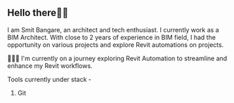## Hello there👋🏼

I am Smit Bangare, an architect and tech enthusiast. I currently work as a BIM Architect.
With close to 2 years of experience in BIM field, I had the opportunity on various projects and explore Revit automations on projects. 

🧑🏼‍💻 I'm currently on a journey exploring Revit Automation to streamline and enhance my Revit workflows.

Tools currently under stack - 
1. Git
<!--
**smit-8462/smit-8462** is a ✨ _special_ ✨ repository because its `README.md` (this file) appears on your GitHub profile.

Here are some ideas to get you started:

- 🔭 I’m currently working on ...
- 🌱 I’m currently learning ...
- 👯 I’m looking to collaborate on ...
- 🤔 I’m looking for help with ...
- 💬 Ask me about ...
- 📫 How to reach me: ...
- 😄 Pronouns: ...
- ⚡ Fun fact: ...
-->
